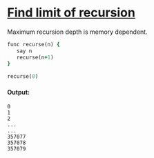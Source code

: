 [1]: https://rosettacode.org/wiki/Find_limit_of_recursion

# [Find limit of recursion][1]

Maximum recursion depth is memory dependent.

```ruby
func recurse(n) {
   say n
   recurse(n+1)
}
 
recurse(0)
```

#### Output:
```
0
1
2
...
...
357077
357078
357079
```
